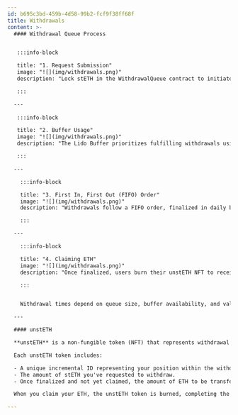 ```yaml
---
id: b695c3bd-459b-4d58-99b2-fcf9f38ff68f
title: Withdrawals
content: >-
  #### Withdrawal Queue Process


   :::info-block

   title: "1. Request Submission"
   image: "![](img/withdrawals.png)"
   description: "Lock stETH in the WithdrawalQueue contract to initiate withdrawal and receive an unstETH (see below) representing the queued position and projected ETH amount."

   :::

  ---
 
   :::info-block

   title: "2. Buffer Usage"
   image: "![](img/withdrawals.png)"
   description: "The Lido Buffer prioritizes fulfilling withdrawals using available ETH. If insufficient, validators are exited to meet the demand."

   :::

  ---

    :::info-block

    title: "3. First In, First Out (FIFO) Order"
    image: "![](img/withdrawals.png)"
    description: "Withdrawals follow a FIFO order, finalized in daily batches when the AccountingOracle updates protocol balances and burns the corresponding stETH."

    :::    

  ---

    :::info-block

    title: "4. Claiming ETH"
    image: "![](img/withdrawals.png)"
    description: "Once finalized, users burn their unstETH NFT to receive ETH, completing the process."

    :::  


    Withdrawal times depend on queue size, buffer availability, and validator exit dynamics. High demand may increase wait times, with secondary markets providing an alternative for quick liquidity

  ---

  #### unstETH

  **unstETH** is a non-fungible token (NFT) that represents withdrawal requests you've placed in the protocol. When you initiate a withdrawal, unstETH is minted to represent your position in the withdrawal queue. This token is transferable and can potentially be integrated into DeFi applications.

  Each unstETH token includes:

  - A unique incremental ID representing your position within the withdrawal queue.
  - The amount of stETH you've requested to withdraw.
  - Once finalized and not yet claimed, the amount of ETH to be transferred to you.

  When you claim your ETH, the unstETH token is burned, completing the withdrawal process.

---
```


